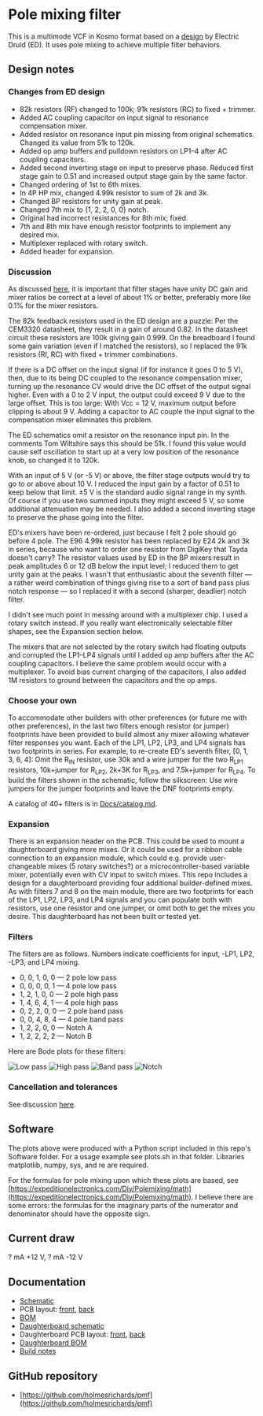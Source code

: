 # Pole mixing filter

This is a multimode VCF in Kosmo format based on a [design](https://electricdruid.net/multimode-filters-part-2-pole-mixing-filters) by Electric Druid (ED). It uses pole mixing to achieve multiple filter behaviors.

## Design notes

### Changes from ED design

* 82k resistors (RF) changed to 100k; 91k resistors (RC) to fixed + trimmer.
* Added AC coupling capacitor on input signal to resonance compensation mixer.
* Added resistor on resonance input pin missing from original schematics. Changed its value from 51k to 120k.
* Added op amp buffers and pulldown resistors on LP1–4 after AC coupling capacitors.
* Added second inverting stage on input to preserve phase. Reduced first stage gain to 0.51 and increased output stage gain by the same factor.
* Changed ordering of 1st to 6th mixes.
* In 4P HP mix, changed 4.99k resistor to sum of 2k and 3k.
* Changed BP resistors for unity gain at peak.
* Changed 7th mix to {1, 2, 2, 0, 0} notch.
* Original had incorrect resistances for 8th mix; fixed.
* 7th and 8th mix have enough resistor footprints to implement any desired mix.
* Multiplexer replaced with rotary switch.
* Added header for expansion.

### Discussion

As discussed [here](Docs/tolerances.md), it is important that filter stages have unity DC gain and mixer ratios be correct at a level of about 1% or better, preferably more like 0.1% for the mixer resistors.

The 82k feedback resistors used in the ED design are a puzzle: Per the CEM3320 datasheet, they result in a gain of around 0.82. In the datasheet circuit these resistors are 100k giving gain 0.999. On the breadboard I found some gain variation (even if I matched the resistors), so I replaced the 91k resistors (RI, RC) with fixed + trimmer combinations.

If there is a DC offset on the input signal (if for instance it goes 0 to 5 V), then, due to its being DC coupled to the resonance compensation mixer, turning up the resonance CV would drive the DC offset of the output signal higher. Even with a 0 to 2 V input, the output could exceed 9 V due to the large offset. This is too large: With Vcc = 12 V, maximum output before clipping is about 9 V. Adding a capacitor to AC couple the input signal to the compensation mixer eliminates this problem.

The ED schematics omit a resistor on the resonance input pin. In the comments Tom Wiltshire says this should be 51k. I found this value would cause self oscillation to start up at a very low position of the resonance knob, so changed it to 120k.

With an input of 5 V (or -5 V) or above, the filter stage outputs would try to go to or above about 10 V. I reduced the input gain by a factor of 0.51 to keep below that limit. ±5 V is the standard audio signal range in my synth. Of course if you use two summed inputs they might exceed 5 V, so some additional attenuation may be needed. I also added a second inverting stage to preserve the phase going into the filter.

ED's mixers have been re-ordered, just because I felt 2 pole should go before 4 pole. The E96 4.99k resistor has been replaced by E24 2k and 3k in series, because who want to order one resistor from DigiKey that Tayda doesn't carry? The resistor values used by ED in the BP mixers result in peak amplitudes 6 or 12 dB below the input level; I reduced them to get unity gain at the peaks. I wasn't that enthusiastic about the seventh filter — a rather weird combination of things giving rise to a sort of band pass plus notch response — so I replaced it with a second (sharper, deadlier) notch filter.

I didn't see much point in messing around with a multiplexer chip. I used a rotary switch instead. If you really want electronically selectable filter shapes, see the Expansion section below.

The mixers that are not selected by the rotary switch had floating outputs and corrupted the LP1–LP4 signals until I added op amp buffers after the AC coupling capacitors. I believe the same problem would occur with a multiplexer. To avoid bias current charging of the capacitors, I also added 1M resistors to ground between the capacitors and the op amps.

### Choose your own

To accommodate other builders with other preferences (or future me with other preferences), in the last two filters enough resistor (or jumper) footprints have been provided to build almost any mixer allowing whatever filter responses you want. Each of the LP1, LP2, LP3, and LP4 signals has two footprints in series. For example, to re-create ED's seventh filter, [0, 1, 3, 6, 4]: Omit the R<sub>IN</sub> resistor, use 30k and a wire jumper for the two R<sub>LP1</sub> resistors, 10k+jumper for R<sub>LP2</sub>, 2k+3K for R<sub>LP3</sub>, and 7.5k+jumper for R<sub>LP4</sub>. To build the filters shown in the schematic, follow the silkscreen: Use wire jumpers for the jumper footprints and leave the DNF footprints empty.

A catalog of 40+ filters is in [Docs/catalog.md](Docs/catalog.md).

### Expansion

There is an expansion header on the PCB. This could be used to mount a daughterboard giving more mixes. Or it could be used for a ribbon cable connection to an expansion module, which could e.g. provide user-changeable mixes (5 rotary switches?) or a microcontroller-based variable mixer, potentially even with CV input to switch mixes. This repo includes a design for a daughterboard providing four additional builder-defined mixes. As with filters 7 and 8 on the main module, there are two footprints for each of the LP1, LP2, LP3, and LP4 signals and you can populate both with resistors, use one resistor and one jumper, or omit both to get the mixes you desire. This daughterboard has not been built or tested yet.

### Filters

The filters are as follows. Numbers indicate coefficients for input, -LP1, LP2, -LP3, and LP4 mixing.

* 0, 0, 1, 0, 0 — 2 pole low pass
* 0, 0, 0, 0, 1 — 4 pole low pass
* 1, 2, 1, 0, 0 — 2 pole high pass
* 1, 4, 6, 4, 1 — 4 pole high pass
* 0, 2, 2, 0, 0 — 2 pole band pass
* 0, 0, 4, 8, 4 — 4 pole band pass
* 1, 2, 2, 0, 0 — Notch A
* 1, 2, 2, 2, 2 — Notch B

Here are Bode plots for these filters:

![Low pass](Images/Figure_1.png)
![High pass](Images/Figure_2.png)
![Band pass](Images/Figure_3.png)
![Notch](Images/Figure_4.png)

### Cancellation and tolerances

See discussion [here](Docs/tolerances.md).

## Software

The plots above were produced with a Python script included in this repo's Software folder. For a usage example see plots.sh in that folder. Libraries matplotlib, numpy, sys, and re are required. 

For the formulas for pole mixing upon which these plots are based, see [https://expeditionelectronics.com/Diy/Polemixing/math](https://expeditionelectronics.com/Diy/Polemixing/math). I believe there are some errors: the formulas for the imaginary parts of the numerator and denominator should have the opposite sign.

## Current draw
? mA +12 V, ? mA -12 V

## Documentation

* [Schematic](Docs/pmf.pdf)
* PCB layout: [front](Docs/pmf_layout_front.pdf), [back](Docs/pmf_layout_back.pdf)
* [BOM](Docs/pmf_bom.md)
* [Daughterboard schematic](Docs/pmf_daughter.pdf)
* Daughterboard PCB layout: [front](Docs/pmf_daughter_layout_front.pdf), [back](Docs/pmf_daughter_layout_back.pdf)
* [Daughterboard BOM](Docs/pmf_daughter_bom.md)
* [Build notes](Docs/build.md)

## GitHub repository

* [https://github.com/holmesrichards/pmf](https://github.com/holmesrichards/pmf)

